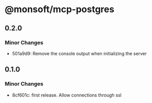 # @monsoft/mcp-postgres

## 0.2.0

### Minor Changes

- 501a9d9: Remove the console output when initializing the server

## 0.1.0

### Minor Changes

- 8cf601c: first release. Allow connections through ssl
